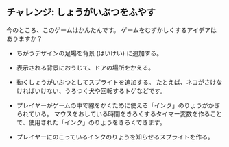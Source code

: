 ## チャレンジ: しょうがいぶつをふやす

今のところ、このゲームはかんたんです。 ゲームをむずかしくするアイデアはありますか？

+ ちがうデザインの足場を背景 (はいけい) に追加する。

+ 表示される背景におうじて、ドアの場所をかえる。

+ 動くしょうがいぶつとしてスプライトを追加する。 たとえば、ネコがさけなければいけない、うろつく犬や回転するトゲなどです。

+ プレイヤーがゲームの中で線をかくために使える「インク」のりょうがかぎられている。 マウスをおしている時間をきろくするタイマー変数を作ることで、使用された「インク」のりょうをきろくできます。

+ プレイヤーにのこっているインクのりょうを知らせるスプライトを作る。